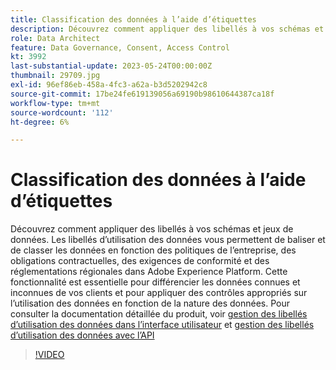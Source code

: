 ```yaml
---
title: Classification des données à l’aide d’étiquettes
description: Découvrez comment appliquer des libellés à vos schémas et jeux de données.
role: Data Architect
feature: Data Governance, Consent, Access Control
kt: 3992
last-substantial-update: 2023-05-24T00:00:00Z
thumbnail: 29709.jpg
exl-id: 96ef86eb-458a-4fc3-a62a-b3d5202942c8
source-git-commit: 17be24fe619139056a69190b98610644387ca18f
workflow-type: tm+mt
source-wordcount: '112'
ht-degree: 6%

---
```


# Classification des données à l’aide d’étiquettes

Découvrez comment appliquer des libellés à vos schémas et jeux de données. Les libellés d’utilisation des données vous permettent de baliser et de classer les données en fonction des politiques de l’entreprise, des obligations contractuelles, des exigences de conformité et des réglementations régionales dans Adobe Experience Platform. Cette fonctionnalité est essentielle pour différencier les données connues et inconnues de vos clients et pour appliquer des contrôles appropriés sur l’utilisation des données en fonction de la nature des données. Pour consulter la documentation détaillée du produit, voir [gestion des libellés d’utilisation des données dans l’interface utilisateur](https://experienceleague.adobe.com/docs/experience-platform/data-governance/labels/user-guide.html?lang=fr) et [gestion des libellés d’utilisation des données avec l’API](https://experienceleague.adobe.com/docs/experience-platform/data-governance/labels/dataset-api.html)

>[!VIDEO](https://video.tv.adobe.com/v/29709?learn=on)
